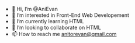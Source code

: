 - 👋 Hi, I’m @AniEvan
- 👀 I’m interested in Front-End Web Developement
- 🌱 I’m currently learning HTML
- 💞️ I’m looking to collaborate on HTML
- 📫 How to reach me anitorevan@gmail.com

<!---
AniEvan/AniEvan is a ✨ special ✨ repository because its `README.md` (this file) appears on your GitHub profile.
You can click the Preview link to take a look at your changes.
--->
